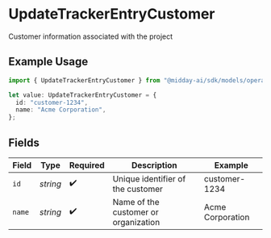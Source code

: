 # UpdateTrackerEntryCustomer

Customer information associated with the project

## Example Usage

```typescript
import { UpdateTrackerEntryCustomer } from "@midday-ai/sdk/models/operations";

let value: UpdateTrackerEntryCustomer = {
  id: "customer-1234",
  name: "Acme Corporation",
};
```

## Fields

| Field                                | Type                                 | Required                             | Description                          | Example                              |
| ------------------------------------ | ------------------------------------ | ------------------------------------ | ------------------------------------ | ------------------------------------ |
| `id`                                 | *string*                             | :heavy_check_mark:                   | Unique identifier of the customer    | customer-1234                        |
| `name`                               | *string*                             | :heavy_check_mark:                   | Name of the customer or organization | Acme Corporation                     |